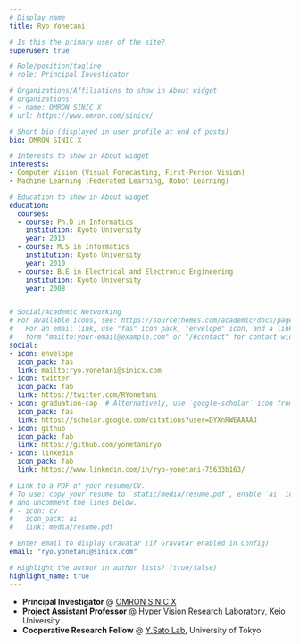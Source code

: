 ```yaml
---
# Display name
title: Ryo Yonetani

# Is this the primary user of the site?
superuser: true

# Role/position/tagline
# role: Principal Investigator

# Organizations/Affiliations to show in About widget
# organizations:
# - name: OMRON SINIC X
# url: https://www.omron.com/sinicx/

# Short bio (displayed in user profile at end of posts)
bio: OMRON SINIC X

# Interests to show in About widget
interests:
- Computer Vision (Visual Forecasting, First-Person Vision)
- Machine Learning (Federated Learning, Robot Learning)

# Education to show in About widget
education:
  courses:
  - course: Ph.D in Informatics
    institution: Kyoto University
    year: 2013
  - course: M.S in Informatics
    institution: Kyoto University
    year: 2010
  - course: B.E in Electrical and Electronic Engineering
    institution: Kyoto University
    year: 2008


# Social/Academic Networking
# For available icons, see: https://sourcethemes.com/academic/docs/page-builder/#icons
#   For an email link, use "fas" icon pack, "envelope" icon, and a link in the
#   form "mailto:your-email@example.com" or "/#contact" for contact widget.
social:
- icon: envelope
  icon_pack: fas
  link: mailto:ryo.yonetani@sinicx.com
- icon: twitter
  icon_pack: fab
  link: https://twitter.com/RYonetani
- icon: graduation-cap  # Alternatively, use `google-scholar` icon from `ai` icon pack
  icon_pack: fas
  link: https://scholar.google.com/citations?user=DYXnRWEAAAAJ
- icon: github
  icon_pack: fab
  link: https://github.com/yonetaniryo
- icon: linkedin
  icon_pack: fab
  link: https://www.linkedin.com/in/ryo-yonetani-75633b163/

# Link to a PDF of your resume/CV.
# To use: copy your resume to `static/media/resume.pdf`, enable `ai` icons in `params.toml`, 
# and uncomment the lines below.
# - icon: cv
#   icon_pack: ai
#   link: media/resume.pdf

# Enter email to display Gravatar (if Gravatar enabled in Config)
email: "ryo.yonetani@sinicx.com"

# Highlight the author in author lists? (true/false)
highlight_name: true
---
```


- **Principal Investigator** @ [OMRON SINIC X](https://www.omron.com/sinicx/)
- **Project Assistant Professor** @ [Hyper Vision Research Laboratory](http://www.hvrl.ics.keio.ac.jp/), Keio University
- **Cooperative Research Fellow** @ [Y.Sato Lab](https://www.ut-vision.org/sato-lab/), University of Tokyo
